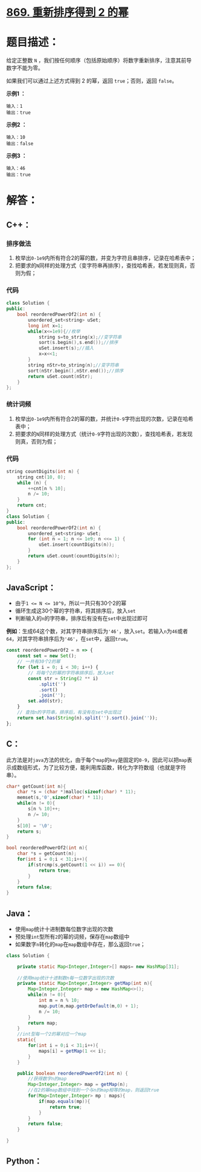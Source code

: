 # [869. 重新排序得到 2 的幂](https://leetcode-cn.com/problems/reordered-power-of-2/)

# 题目描述：

给定正整数 `N` ，我们按任何顺序（包括原始顺序）将数字重新排序，注意其前导数字不能为零。

如果我们可以通过上述方式得到 2 的幂，返回 `true`；否则，返回 `false`。

 

**示例1 ：**

```
输入：1
输出：true
```

**示例2 ：**

```
输入：10
输出：false
```

**示例3 ：**

```
输入：46
输出：true
```



# 解答：

## C++：
### 排序做法
1. 枚举出`0-1e9`内所有符合2的幂的数，并变为字符且串排序，记录在哈希表中；
2. 把要求的`N`同样的处理方式（变字符串再排序），查找哈希表，若发现则真，否则为假；

### 代码

```cpp
class Solution {
public:
    bool reorderedPowerOf2(int n) {
        unordered_set<string> uSet;
        long int x=1;
        while(x<=1e9){//枚举
            string s=to_string(x);//变字符串
            sort(s.begin(),s.end());//排序
            uSet.insert(s);//插入
            x=x<<1;
        }
        string nStr=to_string(n);//变字符串
        sort(nStr.begin(),nStr.end());//排序
        return uSet.count(nStr);
    }
};
```
### 统计词频
1. 枚举出`0-1e9`内所有符合2的幂的数，并统计`0-9`字符出现的次数，记录在哈希表中；
2. 把要求的`N`同样的处理方式（统计`0-9`字符出现的次数），查找哈希表，若发现则真，否则为假；

### 代码
```cpp
string countDigits(int n) {
    string cnt(10, 0);
    while (n) {
        ++cnt[n % 10];
        n /= 10;
    }
    return cnt;
}
class Solution {
public:
    bool reorderedPowerOf2(int n) {
        unordered_set<string> uSet;
        for (int n = 1; n <= 1e9; n <<= 1) {
            uSet.insert(countDigits(n));
        }
        return uSet.count(countDigits(n));
    }
};
```

## JavaScript：

- 由于`1 <= N <= 10^9`，所以一共只有30个2的幂
- 循环生成这30个幂的字符串，将其排序后，放入`set`
- 判断输入的`n`的字符串，排序后有没有在`set`中出现过即可

**例如**：生成64这个数，对其字符串排序后为`'46'`，放入`set`。若输入`n`为`46`或者`64`，对其字符串排序后为`'46'`，在`set`中，返回`true`。

```JavaScript
const reorderedPowerOf2 = n => {
    const set = new Set();
    // 一共有30个2的幂
    for (let i = 0; i < 30; i++) {
        // 将每个2的幂的字符串排序后，放入set
        const str = String(2 ** i)
            .split('')
            .sort()
            .join('');
        set.add(str);
    }
    // 查找n的字符串，排序后，有没有在set中出现过
    return set.has(String(n).split('').sort().join(''));
};
```

## C：

此方法是对`java`方法的优化，由于每个`map`的`key`是固定的`0-9`，因此可以把`map`表示成数组形式，为了比较方便，能利用库函数，转化为字符数组（也就是字符串）。

```c
char* getCount(int n){
    char *s = (char *)malloc(sizeof(char) * 11);
    memset(s,'0',sizeof(char) * 11);
    while(n != 0){
        s[n % 10]++;
        n /= 10;
    }
    s[10] = '\0';
    return s;
}

bool reorderedPowerOf2(int n){
    char *s = getCount(n);
    for(int i = 0;i < 31;i++){
        if(strcmp(s,getCount(1 << i)) == 0){
            return true;
        }
    }
    return false;
}
```

## Java：

- 使用`map`统计十进制数每位数字出现的次数
- 预处理`int`型所有`2`的幂的词频，保存在`map`数组中
- 如果数字`n`转化的`map`在`map`数组中存在，那么返回`true`；

```java
class Solution {

    private static Map<Integer,Integer>[] maps= new HashMap[31];
    
    //使用map统计十进制数n每一位数字出现的次数
    private static Map<Integer,Integer> getMap(int n){
        Map<Integer,Integer> map = new HashMap<>();
        while(n != 0){
            int m = n % 10;
            map.put(m,map.getOrDefault(m,0) + 1);
            n /= 10;
        }
        return map;
    }
    //int型每一个2的幂对应一个map
    static{
        for(int i = 0;i < 31;i++){
            maps[i] = getMap(1 << i);
        }
    }

    public boolean reorderedPowerOf2(int n) {
        //获得数字n的map
        Map<Integer,Integer> map = getMap(n);
        //在2的幂map数组中找到一个与n的map相等的map，则返回true
        for(Map<Integer,Integer> mp : maps){
            if(map.equals(mp)){
                return true;
            }
        }
        return false;
    }
      
}
```

## Python：

```python

```

